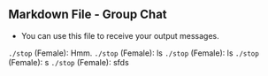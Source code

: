 ## Markdown File - Group Chat
- You can use this file to receive your output messages.

`./stop` (Female): Hmm.
`./stop` (Female): ls
`./stop` (Female): ls
`./stop` (Female): s
`./stop` (Female): sfds
